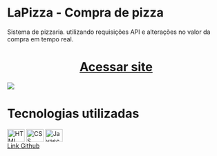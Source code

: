 <h1>LaPizza - Compra de pizza</h1>
<p>Sistema de pizzaria. utilizando requisições API e alterações no valor da compra em tempo real.</p>
<h1 align="center"><a href="https://guilhermep3.github.io/pizzaria/" target="_blank">Acessar site</a></h1>
<img src="https://github.com/user-attachments/assets/47bdeb11-176d-4dd2-b609-e8b732784481">
<div>
<h1>Tecnologias utilizadas</h1>
 <img align="center" alt="HTML" height="30" width="40" src="https://www.svgrepo.com/show/452228/html-5.svg">
  <img align="center" alt="CSS" height="30" width="40" src="https://www.svgrepo.com/show/452185/css-3.svg">
  <img align="center" alt="Javascript" height="30" width="40" src="https://www.svgrepo.com/show/353925/javascript.svg">
</div>
<a href="https://github.com/guilhermep3/pizzaria">Link Github</a>
